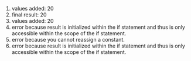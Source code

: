 1. values added: 20
2. final result: 20
3. values added: 20
4. error because result is initialized within the if statement and thus is only accessible within the scope of the if statement.
5. error because you cannot reassign a constant.
6. error because result is initialized within the if statement and thus is only accessible within the scope of the if statement.